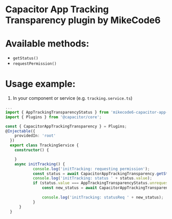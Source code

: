 # Capacitor App Tracking Transparency plugin by MikeCode6

# Available methods:

- `getStatus()`
- `requestPermission()`

# Usage example:

1. In your component or service (e.g. `tracking.service.ts`)

```ts
...
import { AppTrackingTransparencyStatus } from 'mikecode6-capacitor-app-tracking-transparency/src';
import { Plugins } from '@capacitor/core';

const { CapacitorAppTrackingTransparency } = Plugins;
@Injectable({
    providedIn: 'root'
  })
  export class TrackingService {
    constructor() {

    }
    async initTracking() {
            console.log('initTracking: requesting permission');
            const status = await CapacitorAppTrackingTransparency.getStatus();
            console.log('initTracking: status ' + status.value);
            if (status.value === AppTrackingTransparencyStatus.unrequested) {
                const new_status = await CapacitorAppTrackingTransparency.requestPermission();
               
                console.log('initTracking: statusReq ' + new_status);
            }
      }
  }